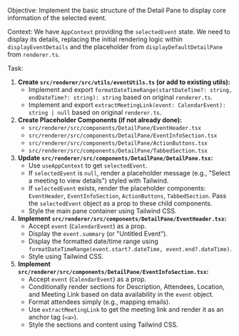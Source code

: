 Objective: Implement the basic structure of the Detail Pane to display core information of the selected event.

Context: We have `AppContext` providing the `selectedEvent` state. We need to display its details, replacing the initial rendering logic within `displayEventDetails` and the placeholder from `displayDefaultDetailPane` from `renderer.ts`.

Task:

1.  **Create `src/renderer/src/utils/eventUtils.ts` (or add to existing utils):**
    - Implement and export `formatDateTimeRange(startDateTime?: string, endDateTime?: string): string` based on original `renderer.ts`.
    - Implement and export `extractMeetingLink(event: CalendarEvent): string | null` based on original `renderer.ts`.
2.  **Create Placeholder Components (if not already done):**
    - `src/renderer/src/components/DetailPane/EventHeader.tsx`
    - `src/renderer/src/components/DetailPane/EventInfoSection.tsx`
    - `src/renderer/src/components/DetailPane/ActionButtons.tsx`
    - `src/renderer/src/components/DetailPane/TabbedSection.tsx`
3.  **Update `src/renderer/src/components/DetailPane/DetailPane.tsx`:**
    - Use `useAppContext` to get `selectedEvent`.
    - If `selectedEvent` is `null`, render a placeholder message (e.g., "Select a meeting to view details") styled with Tailwind.
    - If `selectedEvent` exists, render the placeholder components: `EventHeader`, `EventInfoSection`, `ActionButtons`, `TabbedSection`. Pass the `selectedEvent` object as a prop to these child components.
    - Style the main pane container using Tailwind CSS.
4.  **Implement `src/renderer/src/components/DetailPane/EventHeader.tsx`:**
    - Accept `event` (`CalendarEvent`) as a prop.
    - Display the `event.summary` (or "Untitled Event").
    - Display the formatted date/time range using `formatDateTimeRange(event.start?.dateTime, event.end?.dateTime)`.
    - Style using Tailwind CSS.
5.  **Implement `src/renderer/src/components/DetailPane/EventInfoSection.tsx`:**
    - Accept `event` (`CalendarEvent`) as a prop.
    - Conditionally render sections for Description, Attendees, Location, and Meeting Link based on data availability in the `event` object.
    - Format attendees simply (e.g., mapping emails).
    - Use `extractMeetingLink` to get the meeting link and render it as an anchor tag (`<a>`).
    - Style the sections and content using Tailwind CSS.
